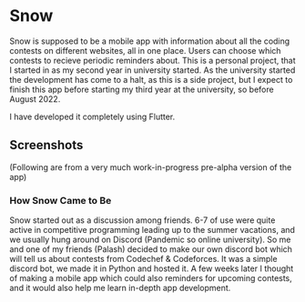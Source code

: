 # Snow

Snow is supposed to be a mobile app with information about all the coding contests on different websites, all in one place. Users can choose which contests to recieve periodic reminders about. This is a personal project, that I started in as my second year in university started. As the university started the development has come to a halt, as this is a side project, but I expect to finish this app before starting my third year at the university, so before August 2022.

I have developed it completely using Flutter.

## Screenshots
(Following are from a very much work-in-progress pre-alpha version of the app)



### How Snow Came to Be
Snow started out as a discussion among friends. 6-7 of use were quite active in competitive programming leading up to the summer vacations, and we usually hung around on Discord (Pandemic so online university). So me and one of my friends (Palash) decided to make our own discord bot which will tell us about contests from Codechef & Codeforces. It was a simple discord bot, we made it in Python and hosted it. A few weeks later I thought of making a mobile app which could also reminders for upcoming contests, and it would also help me learn in-depth app development.
